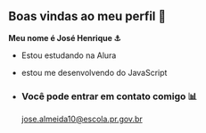 ## Boas vindas ao meu perfil 🥇

**Meu nome é José Henrique ⚓**

- Estou estudando na Alura
- estou me desenvolvendo do JavaScript

- ### Você pode entrar em contato comigo 📊
  jose.almeida10@escola.pr.gov.br
